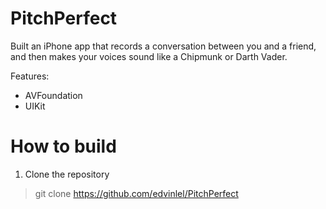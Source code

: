 PitchPerfect
=========================

Built an iPhone app that records a conversation between you and a friend, and then makes your voices sound like a Chipmunk or Darth Vader.



Features:
- AVFoundation
- UIKit
 


How to build
================
1. Clone the repository

> git clone https://github.com/edvinlel/PitchPerfect
